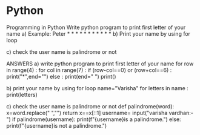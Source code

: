 # Python
Programming in Python
Write python program to print first letter of your name 
a) Example: Peter
               *      *
               *             *
               *              *
               *      *
               *
               *
               *
b) Print your name by using for loop

c) check the user name is palindrome or not



ANSWERS 
a) write python program to print first letter of your name
    for row in range(4) :
    for col in range(7) :
        if (row-col==0) or (row+col==6) :
            print("*",end="")
        else :
            print(end=" ")
    print()

b)  print your name by using for loop 
name="Varisha"
for letters in name :
    print(letters)

c) check the user name is palindrome or not 
def palindrome(word):
    x=word.replace(" ","")
    return x==x[::1]
username= input("varisha vardhan:-")
if palindrome(username):
    print(f"{username}is a palindrome.")
else:
    print(f"{username}is not a palindrome.") 
